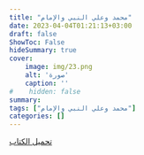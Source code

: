 ```yaml
---
title: "محمد وعلي النبي والإمام"
date: 2023-04-04T01:21:13+03:00
draft: false
ShowToc: False
hideSummary: true
cover:
    image: img/23.png
    alt: 'صورة'
    caption: ''
#    hidden: false
summary: 
tags: ["محمد وعلي النبي والإمام"]
categories: []
---
```

[تحميل الكتاب](./../../books/23.pdf)

